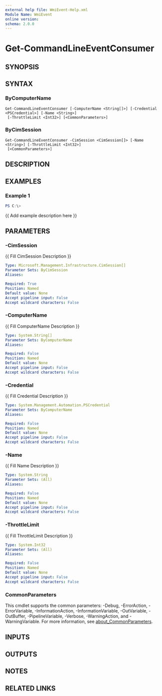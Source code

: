 ```yaml
---
external help file: WmiEvent-Help.xml
Module Name: WmiEvent
online version:
schema: 2.0.0
---
```


# Get-CommandLineEventConsumer

## SYNOPSIS

## SYNTAX

### ByComputerName
```
Get-CommandLineEventConsumer [-ComputerName <String[]>] [-Credential <PSCredential>] [-Name <String>]
 [-ThrottleLimit <Int32>] [<CommonParameters>]
```

### ByCimSession
```
Get-CommandLineEventConsumer -CimSession <CimSession[]> [-Name <String>] [-ThrottleLimit <Int32>]
 [<CommonParameters>]
```

## DESCRIPTION

## EXAMPLES

### Example 1
```powershell
PS C:\> 
```

{{ Add example description here }}

## PARAMETERS

### -CimSession
{{ Fill CimSession Description }}

```yaml
Type: Microsoft.Management.Infrastructure.CimSession[]
Parameter Sets: ByCimSession
Aliases:

Required: True
Position: Named
Default value: None
Accept pipeline input: False
Accept wildcard characters: False
```

### -ComputerName
{{ Fill ComputerName Description }}

```yaml
Type: System.String[]
Parameter Sets: ByComputerName
Aliases:

Required: False
Position: Named
Default value: None
Accept pipeline input: False
Accept wildcard characters: False
```

### -Credential
{{ Fill Credential Description }}

```yaml
Type: System.Management.Automation.PSCredential
Parameter Sets: ByComputerName
Aliases:

Required: False
Position: Named
Default value: None
Accept pipeline input: False
Accept wildcard characters: False
```

### -Name
{{ Fill Name Description }}

```yaml
Type: System.String
Parameter Sets: (All)
Aliases:

Required: False
Position: Named
Default value: None
Accept pipeline input: False
Accept wildcard characters: False
```

### -ThrottleLimit
{{ Fill ThrottleLimit Description }}

```yaml
Type: System.Int32
Parameter Sets: (All)
Aliases:

Required: False
Position: Named
Default value: None
Accept pipeline input: False
Accept wildcard characters: False
```

### CommonParameters
This cmdlet supports the common parameters: -Debug, -ErrorAction, -ErrorVariable, -InformationAction, -InformationVariable, -OutVariable, -OutBuffer, -PipelineVariable, -Verbose, -WarningAction, and -WarningVariable. For more information, see [about_CommonParameters](http://go.microsoft.com/fwlink/?LinkID=113216).

## INPUTS

## OUTPUTS

## NOTES

## RELATED LINKS
